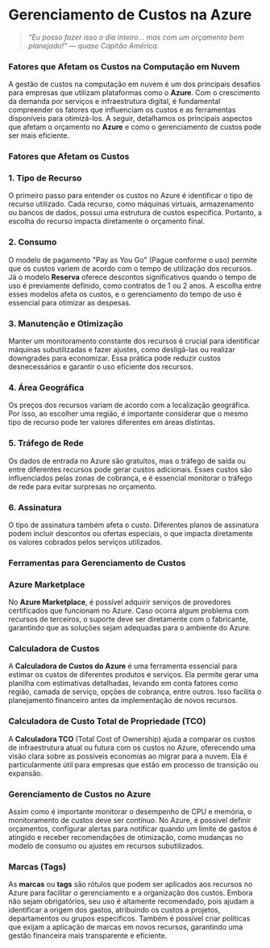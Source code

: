 # Gerenciamento de Custos na Azure

> *"Eu posso fazer isso o dia inteiro... mas com um orçamento bem planejado!" — quase Capitão América.*
> 

### Fatores que Afetam os Custos na Computação em Nuvem

A gestão de custos na computação em nuvem é um dos principais desafios para empresas que utilizam plataformas como o **Azure**. Com o crescimento da demanda por serviços e infraestrutura digital, é fundamental compreender os fatores que influenciam os custos e as ferramentas disponíveis para otimizá-los. A seguir, detalhamos os principais aspectos que afetam o orçamento no **Azure** e como o gerenciamento de custos pode ser mais eficiente.

### Fatores que Afetam os Custos

### 1. **Tipo de Recurso**

O primeiro passo para entender os custos no Azure é identificar o tipo de recurso utilizado. Cada recurso, como máquinas virtuais, armazenamento ou bancos de dados, possui uma estrutura de custos específica. Portanto, a escolha do recurso impacta diretamente o orçamento final.

### 2. **Consumo**

O modelo de pagamento "Pay as You Go" (Pague conforme o uso) permite que os custos variem de acordo com o tempo de utilização dos recursos. Já o modelo **Reserva** oferece descontos significativos quando o tempo de uso é previamente definido, como contratos de 1 ou 2 anos. A escolha entre esses modelos afeta os custos, e o gerenciamento do tempo de uso é essencial para otimizar as despesas.

### 3. **Manutenção e Otimização**

Manter um monitoramento constante dos recursos é crucial para identificar máquinas subutilizadas e fazer ajustes, como desligá-las ou realizar downgrades para economizar. Essa prática pode reduzir custos desnecessários e garantir o uso eficiente dos recursos.

### 4. **Área Geográfica**

Os preços dos recursos variam de acordo com a localização geográfica. Por isso, ao escolher uma região, é importante considerar que o mesmo tipo de recurso pode ter valores diferentes em áreas distintas.

### 5. **Tráfego de Rede**

Os dados de entrada no Azure são gratuitos, mas o tráfego de saída ou entre diferentes recursos pode gerar custos adicionais. Esses custos são influenciados pelas zonas de cobrança, e é essencial monitorar o tráfego de rede para evitar surpresas no orçamento.

### 6. **Assinatura**

O tipo de assinatura também afeta o custo. Diferentes planos de assinatura podem incluir descontos ou ofertas especiais, o que impacta diretamente os valores cobrados pelos serviços utilizados.

### Ferramentas para Gerenciamento de Custos

### **Azure Marketplace**

No **Azure Marketplace**, é possível adquirir serviços de provedores certificados que funcionam no Azure. Caso ocorra algum problema com recursos de terceiros, o suporte deve ser diretamente com o fabricante, garantindo que as soluções sejam adequadas para o ambiente do Azure.

### **Calculadora de Custos**

A **Calculadora de Custos do Azure** é uma ferramenta essencial para estimar os custos de diferentes produtos e serviços. Ela permite gerar uma planilha com estimativas detalhadas, levando em conta fatores como região, camada de serviço, opções de cobrança, entre outros. Isso facilita o planejamento financeiro antes da implementação de novos recursos.

### **Calculadora de Custo Total de Propriedade (TCO)**

A **Calculadora TCO** (Total Cost of Ownership) ajuda a comparar os custos de infraestrutura atual ou futura com os custos no Azure, oferecendo uma visão clara sobre as possíveis economias ao migrar para a nuvem. Ela é particularmente útil para empresas que estão em processo de transição ou expansão.

### **Gerenciamento de Custos no Azure**

Assim como é importante monitorar o desempenho de CPU e memória, o monitoramento de custos deve ser contínuo. No Azure, é possível definir orçamentos, configurar alertas para notificar quando um limite de gastos é atingido e receber recomendações de otimização, como mudanças no modelo de consumo ou ajustes em recursos subutilizados.

### Marcas (Tags)

As **marcas** ou **tags** são rótulos que podem ser aplicados aos recursos no Azure para facilitar o gerenciamento e a organização dos custos. Embora não sejam obrigatórios, seu uso é altamente recomendado, pois ajudam a identificar a origem dos gastos, atribuindo os custos a projetos, departamentos ou grupos específicos. Também é possível criar políticas que exijam a aplicação de marcas em novos recursos, garantindo uma gestão financeira mais transparente e eficiente.
